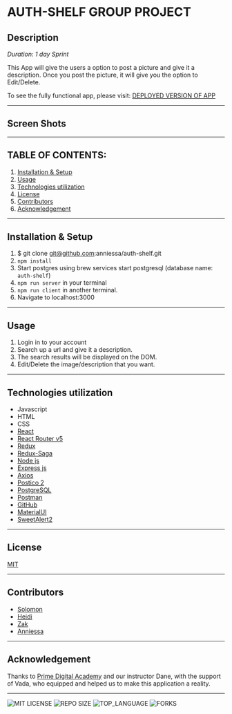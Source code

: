 # AUTH-SHELF GROUP PROJECT
## Description

_Duration: 1 day Sprint_

This App will give the users a option to post a picture and give it a description. Once you post the picture, it will give you the option to Edit/Delete.

To see the fully functional app, please visit: [DEPLOYED VERSION OF APP](www.heroku.com)

---
## Screen Shots

---
## **TABLE OF CONTENTS:**
1. [Installation & Setup](#installation--setup)
1. [Usage](#usage)
1. [Technologies utilization](#technologies-utilization)
1. [License](#license)
1. [Contributors](#contributors)
1. [Acknowledgement](#acknowledgement)

---

## Installation & Setup
1. $ git clone git@github.com:anniessa/auth-shelf.git
1. `npm install`
1. Start postgres using brew services start postgresql (database name: `auth-shelf`)
1. `npm run server` in your terminal
1. `npm run client` in another terminal. 
1. Navigate to localhost:3000

---

## Usage

1. Login in to your account
1. Search up a url and give it a description.
1. The search results will be displayed on the DOM.
1. Edit/Delete the image/description that you want.


---

## Technologies utilization 

* Javascript
* HTML
* CSS
* [React](https://reactjs.org/)
* [React Router v5](https://v5.reactrouter.com/web/guides/quick-start)
* [Redux](https://redux.js.org/)
* [Redux-Saga](https://redux-saga.js.org/)
* [Node js](https://nodejs.org/en/about/)
* [Express js](https://expressjs.com/)
* [Axios](https://axios-http.com/)
* [Postico 2](https://eggerapps.at/postico2/)
* [PostgreSQL](https://www.postgresql.org/)
* [Postman](https://www.postman.com/)
* [GitHub](https://github.com/PrimeAcademy/)
* [MaterialUI](https://mui.com/)
* [SweetAlert2](https://sweetalert2.github.io/)
---
## License
[MIT](LICENSE.md)

---

## Contributors

* [Solomon](https://github.com/sollambert)
* [Heidi](https://github.com/heidicodes)
* [Zak](https://github.com/Zabdi94)
* [Anniessa](https://github.com/anniessa)

---
## Acknowledgement
Thanks to [Prime Digital Academy](www.primeacademy.io) and our instructor Dane, with the support of Vada, who equipped and helped us to make this application a reality.

---
![MIT LICENSE](https://img.shields.io/github/license/scottbromander/the_marketplace.svg?style=flat-square)
![REPO SIZE](https://img.shields.io/github/repo-size/scottbromander/the_marketplace.svg?style=flat-square)
![TOP_LANGUAGE](https://img.shields.io/github/languages/top/scottbromander/the_marketplace.svg?style=flat-square)
![FORKS](https://img.shields.io/github/forks/scottbromander/the_marketplace.svg?style=social)
